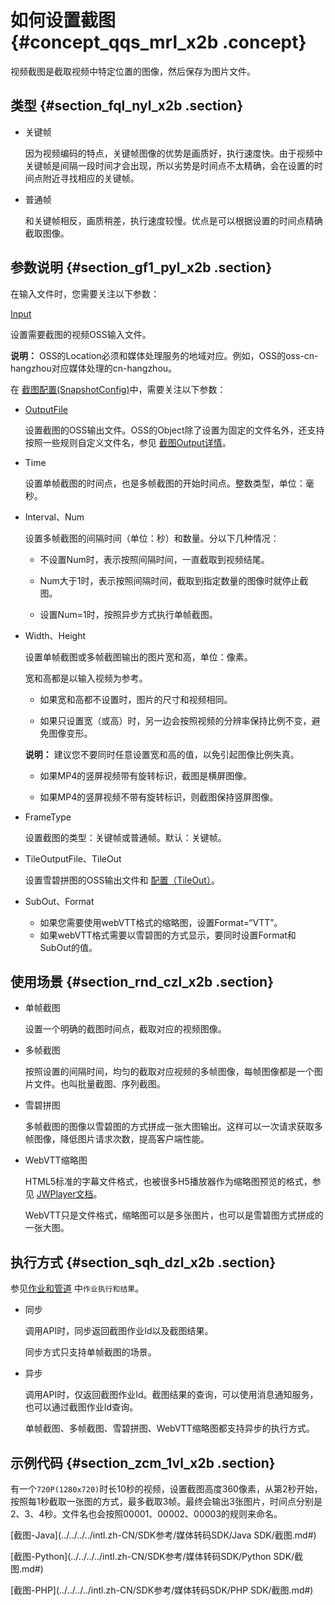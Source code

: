 # 如何设置截图 {#concept_qqs_mrl_x2b .concept}

视频截图是截取视频中特定位置的图像，然后保存为图片文件。

## 类型 {#section_fql_nyl_x2b .section}

-   关键帧

    因为视频编码的特点，关键帧图像的优势是画质好，执行速度快。由于视频中关键帧是间隔一段时间才会出现，所以劣势是时间点不太精确，会在设置的时间点附近寻找相应的关键帧。

-   普通帧

    和关键帧相反，画质稍差，执行速度较慢。优点是可以根据设置的时间点精确截取图像。


## 参数说明 {#section_gf1_pyl_x2b .section}

在输入文件时，您需要关注以下参数：

[Input](https://help.aliyun.com/document_detail/29253.html#h2-19-15)

设置需要截图的视频OSS输入文件。

**说明：** OSS的Location必须和媒体处理服务的地域对应。例如，OSS的oss-cn-hangzhou对应媒体处理的cn-hangzhou。

在 [截图配置\(SnapshotConfig\)](../../../../intl.zh-CN/API参考/附录/参数详情.md#)中，需要关注以下参数：

-   [OutputFile](../../../../intl.zh-CN/API参考/附录/参数详情.md#)

    设置截图的OSS输出文件。OSS的Object除了设置为固定的文件名外，还支持按照一些规则自定义文件名，参见 [截图Output详情](../../../../intl.zh-CN/API参考/附录/参数详情.md#)。

-   Time

    设置单帧截图的时间点，也是多帧截图的开始时间点。整数类型，单位：毫秒。

-   Interval、Num

    设置多帧截图的间隔时间（单位：秒）和数量。分以下几种情况：

    -   不设置Num时，表示按照间隔时间，一直截取到视频结尾。

    -   Num大于1时，表示按照间隔时间，截取到指定数量的图像时就停止截图。

    -   设置Num=1时，按照异步方式执行单帧截图。

-   Width、Height

    设置单帧截图或多帧截图输出的图片宽和高，单位：像素。

    宽和高都是以输入视频为参考。

    -   如果宽和高都不设置时，图片的尺寸和视频相同。

    -   如果只设置宽（或高）时，另一边会按照视频的分辨率保持比例不变，避免图像变形。

    **说明：** 建议您不要同时任意设置宽和高的值，以免引起图像比例失真。

    -   如果MP4的竖屏视频带有旋转标识，截图是横屏图像。

    -   如果MP4的竖屏视频不带有旋转标识，则截图保持竖屏图像。

-   FrameType

    设置截图的类型：关键帧或普通帧。默认：关键帧。

-   TileOutputFile、TileOut

    设置雪碧拼图的OSS输出文件和 [配置（TileOut）](../../../../intl.zh-CN/API参考/附录/参数详情.md#)。

-   SubOut、Format
    -   如果您需要使用webVTT格式的缩略图，设置Format=“VTT”。
    -   如果webVTT格式需要以雪碧图的方式显示，要同时设置Format和SubOut的值。

## 使用场景 {#section_rnd_czl_x2b .section}

-   单帧截图

    设置一个明确的截图时间点，截取对应的视频图像。

-   多帧截图

    按照设置的间隔时间，均匀的截取对应视频的多帧图像，每帧图像都是一个图片文件。也叫批量截图、序列截图。

-   雪碧拼图

    多帧截图的图像以雪碧图的方式拼成一张大图输出。这样可以一次请求获取多帧图像，降低图片请求次数，提高客户端性能。

-   WebVTT缩略图

    HTML5标准的字幕文件格式，也被很多H5播放器作为缩略图预览的格式，参见 [JWPlayer文档](https://support.jwplayer.com/articles/how-to-add-preview-thumbnails)。

    WebVTT只是文件格式，缩略图可以是多张图片，也可以是雪碧图方式拼成的一张大图。


## 执行方式 {#section_sqh_dzl_x2b .section}

参见[作业和管道](../../../../intl.zh-CN/开发指南/概念介绍/作业和管道.md#) 中`作业执行和结果`。

-   同步

    调用API时，同步返回截图作业Id以及截图结果。

    同步方式只支持单帧截图的场景。

-   异步

    调用API时，仅返回截图作业Id。截图结果的查询，可以使用消息通知服务，也可以通过截图作业Id查询。

    单帧截图、多帧截图、雪碧拼图、WebVTT缩略图都支持异步的执行方式。


## 示例代码 {#section_zcm_1vl_x2b .section}

有一个`720P(1280x720)`时长10秒的视频，设置截图高度360像素，从第2秒开始，按照每1秒截取一张图的方式，最多截取3帧。最终会输出3张图片，时间点分别是2、3、4秒。文件名也会按照00001、00002、00003的规则来命名。

[截图-Java](../../../../intl.zh-CN/SDK参考/媒体转码SDK/Java SDK/截图.md#)

[截图-Python](../../../../intl.zh-CN/SDK参考/媒体转码SDK/Python SDK/截图.md#)

[截图-PHP](../../../../intl.zh-CN/SDK参考/媒体转码SDK/PHP SDK/截图.md#)

